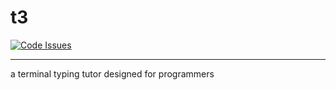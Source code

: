# t3

[![Code Issues](https://www.quantifiedcode.com/api/v1/project/0675187ee8d64b53a51b208c315fcf0c/badge.svg)](https://www.quantifiedcode.com/app/project/0675187ee8d64b53a51b208c315fcf0c)

<hr>
a terminal typing tutor designed for programmers
